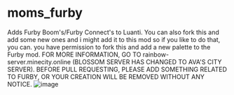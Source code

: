 # moms_furby
Adds Furby Boom's/Furby Connect's to Luanti. You can also fork this and add some new ones and i might add it to this mod so if you like to do that, you can. you have permission to fork this and add a new palette to the Furby mod. FOR MORE INFORMATION, GO TO rainbow-server.minecity.online (BLOSSOM SERVER HAS CHANGED TO AVA'S CITY SERVER).
BEFORE PULL REQUESTING, PLEASE ADD SOMETHING RELATED TO FURBY, OR YOUR CREATION WILL BE REMOVED WITHOUT ANY NOTICE. 
![image](https://github.com/user-attachments/assets/cf86dc31-76d9-4376-b6c3-4a9b488da967)

